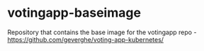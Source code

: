# votingapp-baseimage
Repository that contains the base image for the votingapp repo - https://github.com/geverghe/voting-app-kubernetes/
